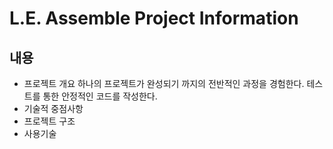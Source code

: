# L.E. Assemble Project Information

## 내용
- 프로젝트 개요
하나의 프로젝트가 완성되기 까지의 전반적인 과정을 경험한다.
테스트를 통한 안정적인 코드를 작성한다.
- 기술적 중점사항
- 프로젝트 구조
- 사용기술
